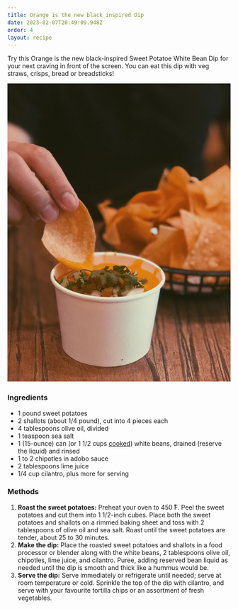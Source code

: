 ```yaml
---
title: Orange is the new black inspired Dip
date: 2023-02-07T20:49:09.948Z
order: 4
layout: recipe
---
```

Try this Orange is the new black-inspired Sweet Potatoe White Bean Dip for your next craving in front of the screen. You can eat this dip with veg straws, crisps, bread or breadsticks!

![Orange Dip with Chips](../uploads/dan-michael-sinadjan-tgsgxi-qf8c-unsplash.jpg "Photo by Dan Michael Sinadjan on Unsplash")

### Ingredients

* 1 pound sweet potatoes
* 2 shallots (about 1/4 pound), cut into 4 pieces each
* 4 tablespoons olive oil, divided
* 1 teaspoon sea salt
* 1 (15-ounce) can (or 1 1/2 cups [cooked](https://www.simplyrecipes.com/recipes/how_to_cook_dried_beans/)) white beans, drained (reserve the liquid) and rinsed
* 1 to 2 chipotles in adobo sauce
* 2 tablespoons lime juice
* 1/4 cup cilantro, plus more for serving

### Methods

1. **Roast the sweet potatoes:** Preheat your oven to 450 ̊F. Peel the sweet potatoes and cut them into 1 1/2-inch cubes. Place both the sweet potatoes and shallots on a rimmed baking sheet and toss with 2 tablespoons of olive oil and sea salt. Roast until the sweet potatoes are tender, about 25 to 30 minutes.
2. **Make the dip:** Place the roasted sweet potatoes and shallots in a food processor or blender along with the white beans, 2 tablespoons olive oil, chipotles, lime juice, and cilantro. Puree, adding reserved bean liquid as needed until the dip is smooth and thick like a hummus would be.
3. **Serve the dip:** Serve immediately or refrigerate until needed; serve at room temperature or cold. Sprinkle the top of the dip with cilantro, and serve with your favourite tortilla chips or an assortment of fresh vegetables.